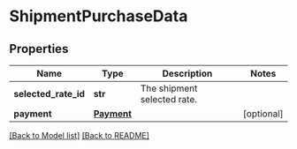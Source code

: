 # ShipmentPurchaseData

## Properties

Name | Type | Description | Notes
------------ | ------------- | ------------- | -------------
**selected_rate_id** | **str** | The shipment selected rate. | 
**payment** | [**Payment**](Payment.md) |  | [optional] 

[[Back to Model list]](../README.md#documentation-for-models) [[Back to README]](../README.md)

